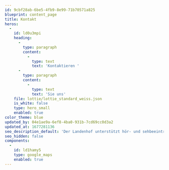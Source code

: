 ```yaml
---
id: 9cbf28ab-6be5-4fb9-8e99-71b70571a825
blueprint: content_page
title: Kontakt
heros:
  -
    id: ld0u3mpi
    heading:
      -
        type: paragraph
        content:
          -
            type: text
            text: 'Kontaktieren '
      -
        type: paragraph
        content:
          -
            type: text
            text: 'Sie uns'
    file: lottie/lottie_standard_weiss.json
    is_white: false
    type: hero_small
    enabled: true
color_theme: blue
updated_by: 04e1ae9a-6ef8-4ba0-931b-7cd69cc0d3a2
updated_at: 1677281136
seo_description_default: 'Der Landenhof unterstützt hör- und sehbeeinträchtigte Kinder & Jugendliche in ihrem selbstbestimmten Leben durch Förderung ihrer Fähigkeiten & Entwicklung'
seo_hidden: false
components:
  -
    id: ld1hamy5
    type: google_maps
    enabled: true
---
```

